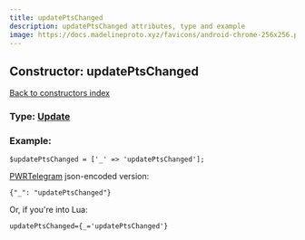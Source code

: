 ```yaml
---
title: updatePtsChanged
description: updatePtsChanged attributes, type and example
image: https://docs.madelineproto.xyz/favicons/android-chrome-256x256.png
---
```

## Constructor: updatePtsChanged  
[Back to constructors index](index.md)






### Type: [Update](../types/Update.md)


### Example:

```
$updatePtsChanged = ['_' => 'updatePtsChanged'];
```  

[PWRTelegram](https://pwrtelegram.xyz) json-encoded version:

```
{"_": "updatePtsChanged"}
```


Or, if you're into Lua:  


```
updatePtsChanged={_='updatePtsChanged'}

```


